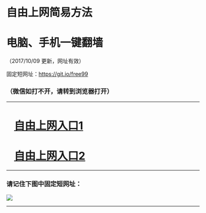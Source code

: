 ﻿# 自由上网简易方法

# 电脑、手机一键翻墙

（2017/10/09 更新，网址有效）

固定短网址：https://git.io/free99

### （微信如打不开，请转到浏览器打开）


***





# &nbsp;&nbsp; <a href="http://ft1851012629.fwq-tz-1001.info/fwqtz01.html?t=100900118908 " target="_blank">自由上网入口1</a>
# &nbsp;&nbsp; <a href="http://ft1384925324.fwq-tz-1002.info/fwqtz02.html?t=10090014983 " target="_blank">自由上网入口2</a>
***

### 请记住下图中固定短网址：

<img src="https://s3-us-west-2.amazonaws.com/fwq-1001/yjfq-20170905okok.png" /> 


***

